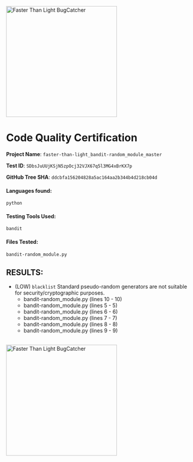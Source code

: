 <img src="https://bugcatcher.fasterthanlight.dev/img/logo.png" alt="Faster Than Light BugCatcher" title="Faster Than Light BugCatcher" width="300" />

# Code Quality Certification


**Project Name**: `faster-than-light_bandit-random_module_master`

**Test ID**: `SDbsJuUUjKSjN5zpOcj32VJX67q5l3MG4xBrKX7p`

**GitHub Tree SHA**: `ddcbfa156204828a5ac164aa2b344b4d218cb04d`

#### Languages found: 
`python`

#### Testing Tools Used: 
`bandit`

#### Files Tested: 
```
bandit-random_module.py
```

## RESULTS:
- (LOW) `blacklist` Standard pseudo-random generators are not suitable for security/cryptographic purposes. 
	- bandit-random_module.py (lines 10 - 10) 
	- bandit-random_module.py (lines 5 - 5) 
	- bandit-random_module.py (lines 6 - 6) 
	- bandit-random_module.py (lines 7 - 7) 
	- bandit-random_module.py (lines 8 - 8) 
	- bandit-random_module.py (lines 9 - 9) 
##

<img src="https://bugcatcher.fasterthanlight.dev/img/badge.png" alt="Faster Than Light BugCatcher" title="Faster Than Light BugCatcher" width="300" />
